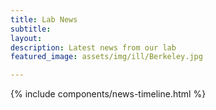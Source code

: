 ```yaml
---
title: Lab News
subtitle: 
layout:
description: Latest news from our lab 
featured_image: assets/img/ill/Berkeley.jpg

---
```





 {% include components/news-timeline.html %}  



